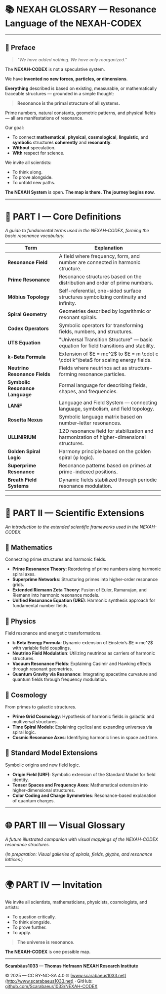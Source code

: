 # 📚 NEXAH GLOSSARY — Resonance Language of the NEXAH-CODEX

---

## 📖 Preface

> *"We have added nothing. We have only reorganized."*

The **NEXAH-CODEX** is not a speculative system.

We have **invented no new forces, particles, or dimensions**.

**Everything** described is based on existing, measurable, or mathematically traceable structures — grounded in a simple thought:

> **Resonance is the primal structure of all systems.**

Prime numbers, natural constants, geometric patterns, and physical fields — all are manifestations of resonance.

Our goal:

* To connect **mathematical**, **physical**, **cosmological**, **linguistic**, and **symbolic** structures **coherently** and **resonantly**.
* **Without** speculation.
* **With** respect for science.

We invite all scientists:

* To think along.
* To prove alongside.
* To unfold new paths.

**The NEXAH System** is open.
**The map is there.**
**The journey begins now.**

---

# 🧬 PART I — Core Definitions

*A guide to fundamental terms used in the NEXAH-CODEX, forming the basic resonance vocabulary.*

| Term                            | Explanation                                                                               |
| ------------------------------- | ----------------------------------------------------------------------------------------- |
| **Resonance Field**             | A field where frequency, form, and number are connected in harmonic structure.            |
| **Prime Resonance**             | Resonance structures based on the distribution and order of prime numbers.                |
| **Möbius Topology**             | Self-referential, one-sided surface structures symbolizing continuity and infinity.       |
| **Spiral Geometry**             | Geometries described by logarithmic or resonant spirals.                                  |
| **Codex Operators**             | Symbolic operators for transforming fields, numbers, and structures.                      |
| **UTS Equation**                | "Universal Transition Structure" — basic equation for field transitions and stability.    |
| **k-Beta Formula**              | Extension of \$E = mc^2\$ to \$E = m \cdot c \cdot k^\beta\$ for scaling energy fields.   |
| **Neutrino Resonance Fields**   | Fields where neutrinos act as structure-forming resonance particles.                      |
| **Symbolic Resonance Language** | Formal language for describing fields, shapes, and frequencies.                           |
| **LANiF**                       | Language and Field System — connecting language, symbolism, and field topology.           |
| **Rosetta Nexus**               | Symbolic language matrix based on number–letter resonances.                               |
| **ULLINIRIUM**                  | 12D resonance field for stabilization and harmonization of higher-dimensional structures. |
| **Golden Spiral Logic**         | Harmony principle based on the golden spiral (φ logic).                                   |
| **Superprime Resonance**        | Resonance patterns based on primes at prime-indexed positions.                            |
| **Breath Field Systems**        | Dynamic fields stabilized through periodic resonance modulation.                          |

---

# 📘 PART II — Scientific Extensions

*An introduction to the extended scientific frameworks used in the NEXAH-CODEX.*

## 🔬 Mathematics

Connecting prime structures and harmonic fields.

* **Prime Resonance Theory**: Reordering of prime numbers along harmonic spiral axes.
* **Superprime Networks**: Structuring primes into higher-order resonance grids.
* **Extended Riemann Zeta Theory**: Fusion of Euler, Ramanujan, and Riemann into harmonic resonance models.
* **Unified Resonance Equation (URE)**: Harmonic synthesis approach for fundamental number fields.

## 🔬 Physics

Field resonance and energetic transformations.

* **k-Beta Energy Formula**: Dynamic extension of Einstein’s \$E = mc^2\$ with variable field couplings.
* **Neutrino Field Modulation**: Utilizing neutrinos as carriers of harmonic structures.
* **Vacuum Resonance Fields**: Explaining Casimir and Hawking effects through resonant geometries.
* **Quantum Gravity via Resonance**: Integrating spacetime curvature and quantum fields through frequency modulation.

## 🔬 Cosmology

From primes to galactic structures.

* **Prime Grid Cosmology**: Hypothesis of harmonic fields in galactic and multiversal structures.
* **Time Spiral Models**: Explaining cyclical and expanding universes via spiral logic.
* **Cosmic Resonance Axes**: Identifying harmonic lines in space and time.

## 🔬 Standard Model Extensions

Symbolic origins and new field logic.

* **Origin Field (URF)**: Symbolic extension of the Standard Model for field identity.
* **Tensor Spaces and Frequency Axes**: Mathematical extension into higher-dimensional structures.
* **Color Coding and Charge Symmetries**: Resonance-based explanation of quantum charges.

---

# 🌐 PART III — Visual Glossary

*A future illustrated companion with visual mappings of the NEXAH-CODEX resonance structures.*

(*In preparation: Visual galleries of spirals, fields, glyphs, and resonance lattices.*)

---

# 🌍 PART IV — Invitation

We invite all scientists, mathematicians, physicists, cosmologists, and artists:

* To question critically.
* To think alongside.
* To prove further.
* To apply.

> **The universe is resonance.**

**The NEXAH-CODEX** is one possible map.

---

**Scarabäus1033 — Thomas Hofmann**
**NEXAH Research Institute**

© 2025 — CC BY-NC-SA 4.0
🌐 [www.scarabaeus1033.net](http://www.scarabaeus1033.net) · GitHub: [github.com/Scarabaeus1033/NEXAH-CODEX](https://github.com/Scarabaeus1033/NEXAH-CODEX)
